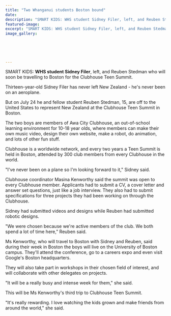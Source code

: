 ```yaml
---
title: "Two Whanganui students Boston bound"
date: 
description: "SMART KIDS: WHS student Sidney Filer, left, and Reuben Stedman who will soon be travelling to Boston for the Clubhouse Teen Summit, Wanganui Chronicle article on 12/7/16..."
featured-image: 
excerpt: "SMART KIDS: WHS student Sidney Filer, left, and Reuben Stedman who will soon be travelling to Boston for the Clubhouse Teen Summit."
image_gallery:
	
	
	
	
	
---
```


<p>SMART KIDS: <strong>WHS student Sidney Filer</strong>, left, and Reuben Stedman who will soon be travelling to Boston for the Clubhouse Teen Summit.</p>
<p>Thirteen-year-old Sidney Filer has never left New Zealand - he's never been on an aeroplane.</p>
<p>But on July 24 he and fellow student Reuben Stedman, 15, are off to the United States to represent New Zealand at the Clubhouse Teen Summit in Boston.</p>
<p>The two boys are members of Awa City Clubhouse, an out-of-school learning environment for 10-18 year olds, where members can make their own music video, design their own website, make a robot, do animation, and lots of other fun stuff.</p>
<p>Clubhouse is a worldwide network, and every two years a Teen Summit is held in Boston, attended by 300 club members from every Clubhouse in the world.</p>
<p>"I've never been on a plane so I'm looking forward to it," Sidney said.</p>
<p>Clubhouse coordinator Masina Kenworthy said the summit was open to every Clubhouse member. Applicants had to submit a CV, a cover letter and answer set questions, just like a job interview. They also had to submit specifications for three projects they had been working on through the Clubhouse.</p>
<p>Sidney had submitted videos and designs while Reuben had submitted robotic designs.</p>
<p>"We were chosen because we're active members of the club. We both spend a lot of time here," Reuben said.</p>
<p>Ms Kenworthy, who will travel to Boston with Sidney and Reuben, said during their week in Boston the boys will live on the University of Boston campus. They'll attend the conference, go to a careers expo and even visit Google's Boston headquarters.</p>
<p>They will also take part in workshops in their chosen field of interest, and will collaborate with other delegates on projects.</p>
<p>"It will be a really busy and intense week for them," she said.</p>
<p>This will be Ms Kenworthy's third trip to Clubhouse Teen Summit.</p>
<p>"It's really rewarding. I love watching the kids grown and make friends from around the world," she said.</p>

